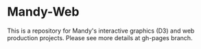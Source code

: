 # Mandy-Web
This is a repository for Mandy's interactive graphics (D3) and web production projects. Please see more details at gh-pages branch.
